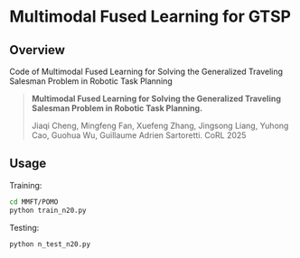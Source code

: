# Multimodal Fused Learning for GTSP

## Overview

Code of Multimodal Fused Learning for Solving the Generalized Traveling Salesman Problem in Robotic Task Planning

> **Multimodal Fused Learning for Solving the Generalized Traveling Salesman Problem in Robotic Task Planning.**
> 
> Jiaqi Cheng, Mingfeng Fan, Xuefeng Zhang, Jingsong Liang, Yuhong Cao, Guohua Wu, Guillaume Adrien Sartoretti.  CoRL 2025


## Usage

Training:
```bash
cd MMFT/POMO
python train_n20.py
```

Testing:
```bash
python n_test_n20.py
```
